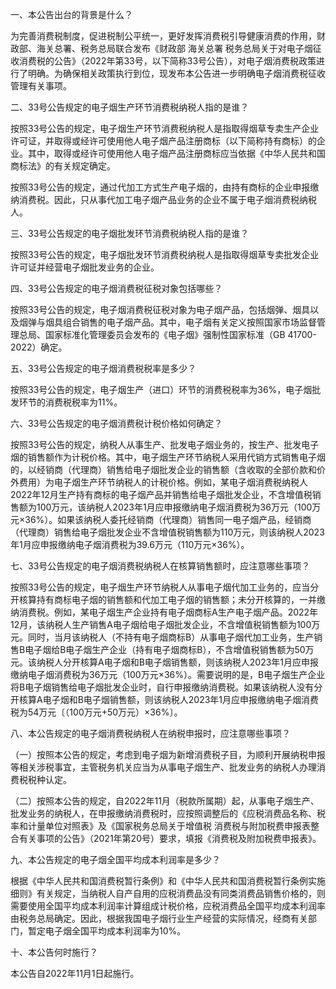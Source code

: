 一、本公告出台的背景是什么？

为完善消费税制度，促进税制公平统一，更好发挥消费税引导健康消费的作用，财政部、海关总署、税务总局联合发布《财政部 海关总署 税务总局关于对电子烟征收消费税的公告》（2022年第33号，以下简称33号公告），对电子烟消费税政策进行了明确。为确保相关政策执行到位，现发布本公告进一步明确电子烟消费税征收管理有关事项。

二、33号公告规定的电子烟生产环节消费税纳税人指的是谁？

按照33号公告的规定，电子烟生产环节消费税纳税人是指取得烟草专卖生产企业许可证，并取得或经许可使用他人电子烟产品注册商标（以下简称持有商标）的企业。其中，取得或经许可使用他人电子烟产品注册商标应当依据《中华人民共和国商标法》的有关规定确定。

按照33号公告的规定，通过代加工方式生产电子烟的，由持有商标的企业申报缴纳消费税。因此，只从事代加工电子烟产品业务的企业不属于电子烟消费税纳税人。

三、33号公告规定的电子烟批发环节消费税纳税人指的是谁？

按照33号公告的规定，电子烟批发环节消费税纳税人是指取得烟草专卖批发企业许可证并经营电子烟批发业务的企业。

四、33号公告规定的电子烟消费税征税对象包括哪些？

按照33号公告的规定，电子烟消费税征税对象为电子烟产品，包括烟弹、烟具以及烟弹与烟具组合销售的电子烟产品。其中，电子烟有关定义按照国家市场监督管理总局、国家标准化管理委员会发布的《电子烟》强制性国家标准（GB 41700-2022）确定。

五、33号公告规定的电子烟消费税税率是多少？

按照33号公告的规定，电子烟生产（进口）环节的消费税税率为36%，电子烟批发环节的消费税税率为11%。

六、33号公告规定的电子烟消费税计税价格如何确定？

按照33号公告的规定，纳税人从事生产、批发电子烟业务的，按生产、批发电子烟的销售额作为计税价格。其中，电子烟生产环节纳税人采用代销方式销售电子烟的，以经销商（代理商）销售给电子烟批发企业的销售额（含收取的全部价款和价外费用）为电子烟生产环节纳税人的计税价格。例如，某电子烟消费税纳税人2022年12月生产持有商标的电子烟产品并销售给电子烟批发企业，不含增值税销售额为100万元，该纳税人2023年1月应申报缴纳电子烟消费税为36万元（100万元×36%）。如果该纳税人委托经销商（代理商）销售同一电子烟产品，经销商（代理商）销售给电子烟批发企业不含增值税销售额为110万元，则该纳税人2023年1月应申报缴纳电子烟消费税为39.6万元（110万元×36%）。

七、33号公告规定的电子烟消费税纳税人在核算销售额时，应注意哪些事项？

按照33号公告的规定，电子烟生产环节纳税人从事电子烟代加工业务的，应当分开核算持有商标电子烟的销售额和代加工电子烟的销售额；未分开核算的，一并缴纳消费税。例如，某电子烟生产企业持有电子烟商标A生产电子烟产品。2022年12月，该纳税人生产销售A电子烟给电子烟批发企业，不含增值税销售额为100万元。同时，当月该纳税人（不持有电子烟商标B）从事电子烟代加工业务，生产销售B电子烟给B电子烟生产企业（持有电子烟商标B），不含增值税销售额为50万元。该纳税人分开核算A电子烟和B电子烟销售额，则该纳税人2023年1月应申报缴纳电子烟消费税为36万元（100万元×36%）。需要说明的是，B电子烟生产企业将B电子烟销售给电子烟批发企业时，自行申报缴纳消费税。如果该纳税人没有分开核算A电子烟和B电子烟销售额，则该纳税人2023年1月应申报缴纳电子烟消费税为54万元〔（100万元+50万元）×36%〕。

八、本公告规定的电子烟消费税纳税人在纳税申报时，应注意哪些事项？

（一）按照本公告的规定，考虑到电子烟为新增消费税子目，为顺利开展纳税申报等相关涉税事宜，主管税务机关应当为从事电子烟生产、批发业务的纳税人办理消费税税种认定。

（二）按照本公告的规定，自2022年11月（税款所属期）起，从事电子烟生产、批发业务的纳税人，在申报缴纳消费税时，应按照调整后的《应税消费品名称、税率和计量单位对照表》及《国家税务总局关于增值税 消费税与附加税费申报表整合有关事项的公告》（2021年第20号）要求，填报《消费税及附加税费申报表》。

九、本公告规定的电子烟全国平均成本利润率是多少？

根据《中华人民共和国消费税暂行条例》和《中华人民共和国消费税暂行条例实施细则》有关规定，当纳税人自产自用的应税消费品没有同类消费品销售价格的，则需要使用全国平均成本利润率计算组成计税价格，应税消费品全国平均成本利润率由税务总局确定。因此，根据我国电子烟行业生产经营的实际情况，经商有关部门，暂定电子烟全国平均成本利润率为10%。

十、本公告何时施行？

本公告自2022年11月1日起施行。


